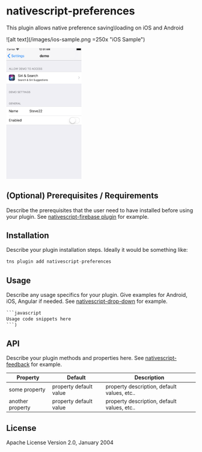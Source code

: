 # nativescript-preferences

This plugin allows native preference saving\loading on iOS and Android

![alt text](/images/ios-sample.png =250x "iOS Sample")

<img src="/images/ios-sample.png" alt="Drawing" style="width: 200px;"/>

## (Optional) Prerequisites / Requirements

Describe the prerequisites that the user need to have installed before using your plugin. See [nativescript-firebase plugin](https://github.com/eddyverbruggen/nativescript-plugin-firebase) for example.

## Installation

Describe your plugin installation steps. Ideally it would be something like:

```javascript
tns plugin add nativescript-preferences
```

## Usage 

Describe any usage specifics for your plugin. Give examples for Android, iOS, Angular if needed. See [nativescript-drop-down](https://www.npmjs.com/package/nativescript-drop-down) for example.
	
	```javascript
    Usage code snippets here
    ```)

## API

Describe your plugin methods and properties here. See [nativescript-feedback](https://github.com/EddyVerbruggen/nativescript-feedback) for example.
    
| Property | Default | Description |
| --- | --- | --- |
| some property | property default value | property description, default values, etc.. |
| another property | property default value | property description, default values, etc.. |
    
## License

Apache License Version 2.0, January 2004

